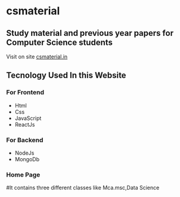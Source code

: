 # csmaterial

## Study material and previous year papers for Computer Science students 

Visit on site [csmaterial.in](https://www.csmaterial.in/)


## Tecnology Used In this Website
### For Frontend            
- Html 
- Css 
- JavaScript 
- ReactJs


 ### For Backend                            
 - NodeJs                           
 - MongoDb
### Home Page 
#It contains three different classes like Mca.msc,Data Science
